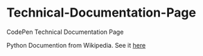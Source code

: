 # Technical-Documentation-Page
CodePen Technical Documentation Page

Python Documention from Wikipedia.
See it [here](https://michael-obele.github.io/T-D-Page/) 